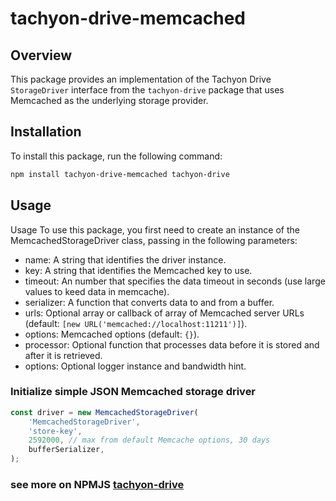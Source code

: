 # tachyon-drive-memcached

## Overview

This package provides an implementation of the Tachyon Drive `StorageDriver` interface from the `tachyon-drive` package that uses Memcached as the underlying storage provider.

## Installation

To install this package, run the following command:

```bash
npm install tachyon-drive-memcached tachyon-drive
```

## Usage

Usage
To use this package, you first need to create an instance of the MemcachedStorageDriver class, passing in the following parameters:

- name: A string that identifies the driver instance.
- key: A string that identifies the Memcached key to use.
- timeout: An number that specifies the data timeout in seconds (use large values to keed data in memcache).
- serializer: A function that converts data to and from a buffer.
- urls: Optional array or callback of array of Memcached server URLs (default: `[new URL('memcached://localhost:11211')]`).
- options: Memcached options (default: `{}`).
- processor: Optional function that processes data before it is stored and after it is retrieved.
- options: Optional logger instance and bandwidth hint.

### Initialize simple JSON Memcached storage driver

```typescript
const driver = new MemcachedStorageDriver(
	'MemcachedStorageDriver',
	'store-key',
	2592000, // max from default Memcache options, 30 days
	bufferSerializer,
);
```

### see more on NPMJS [tachyon-drive](https://www.npmjs.com/package/tachyon-drive)
